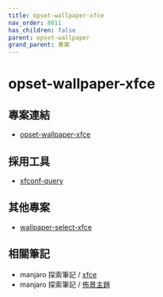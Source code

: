 ```yaml
---
title: opset-wallpaper-xfce
nav_order: 8011
has_children: false
parent: opset-wallpaper
grand_parent: 專案
---
```


# opset-wallpaper-xfce


## 專案連結

* [opset-wallpaper-xfce](https://github.com/samwhelp/note-about-wallpaper/tree/gh-pages/_demo/project/opset-wallpaper/opset-wallpaper-xfce)


## 採用工具

* [xfconf-query](https://docs.xfce.org/xfce/xfconf/xfconf-query)


## 其他專案

* [wallpaper-select-xfce](https://samwhelp.github.io/note-about-fzf/read/project/wallpaper-select/wallpaper-select-xfce.html)


## 相關筆記

* manjaro 探索筆記 / [xfce](https://samwhelp.github.io/note-about-manjaro/read/adjustment/full/xfce.html)
* manjaro 探索筆記 / [佈景主題](https://samwhelp.github.io/note-about-manjaro/read/theme.html)
